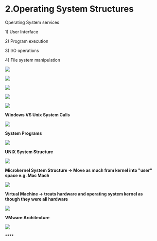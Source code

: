 # 2.Operating System Structures

Operating System services 

1\) User Interface

2\) Program execution

3\) I/O operations

4\) File system manipulation 

![](../.gitbook/assets/image%20%2826%29.png)

![](../.gitbook/assets/image%20%2868%29.png)





![](../.gitbook/assets/image%20%2810%29.png)

![](../.gitbook/assets/image%20%2878%29.png)

![](../.gitbook/assets/image%20%2854%29.png)

**Windows VS Unix System Calls** 

![](../.gitbook/assets/image%20%287%29.png)



**System Programs**

![](../.gitbook/assets/image%20%28138%29.png)

**UNIX System Structure**

![](../.gitbook/assets/image%20%2829%29.png)

**Microkernel System Structure -&gt; Move as much from kernel into "user" space e.g. Mac Mach**

![](../.gitbook/assets/image%20%2830%29.png)

**Virtual Machine -&gt; treats hardware and operating system kernel as though they were all hardware**

![](../.gitbook/assets/image%20%28132%29.png)

**VMware Architecture** 

![](../.gitbook/assets/image%20%2848%29.png)

\*\*\*\*

